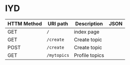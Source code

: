 # IYD
| HTTM Method   |  URI path     |  Description  |  JSON        |
| ------------- | ------------- | ------------- | ------------- |
| GET | `/` | index page |
| GET | `/create` | Create topic |
| POST | `/create` | Create topic |
| GET | `/mytopics`| Profile topics |

